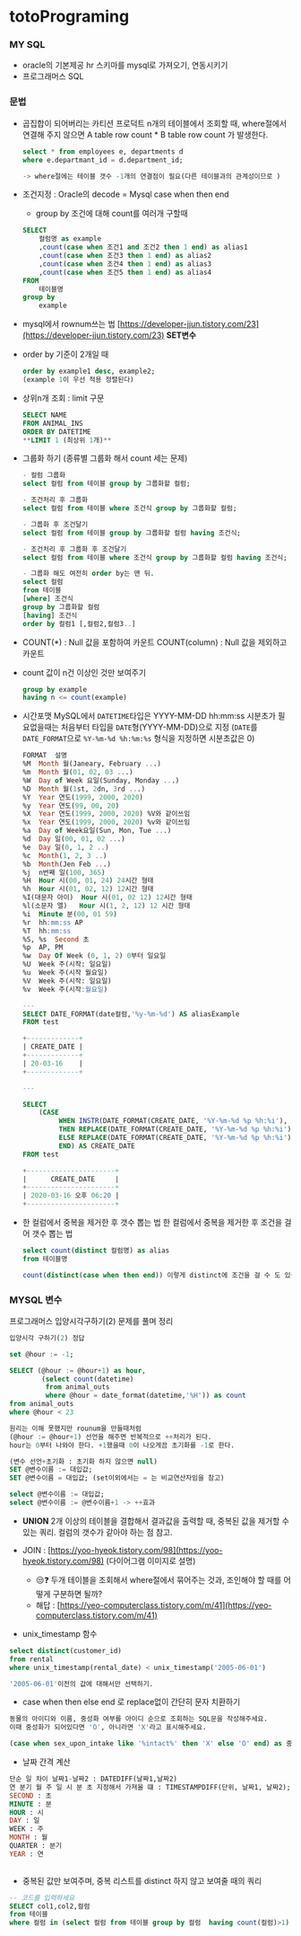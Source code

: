 # totoPrograming
### MY SQL
- oracle의 기본제공 hr 스키마를 mysql로 가져오기, 연동시키기 
- 프로그래머스 SQL  


### 문법
- 곱집합이 되어버리는 카티션 프로덕트
n개의 테이블에서 조회할 때, where절에서 연결해 주지 않으면 
A table row count * B table row count 가 발생한다.
    
    ```sql
    select * from employees e, departments d 
    where e.departmant_id = d.department_id;
    
    -> where절에는 테이블 갯수 -1개의 연결점이 필요(다른 테이블과의 관계성이므로 ) 
    ```
    
- 조건지정 : Oracle의 decode = Mysql case when then end
    - group by 조건에 대해 count를 여러개 구할때
    
    ```sql
    SELECT 
        컬럼명 as example
        ,count(case when 조건1 and 조건2 then 1 end) as alias1
        ,count(case when 조건3 then 1 end) as alias2
        ,count(case when 조건4 then 1 end) as alias3
        ,count(case when 조건5 then 1 end) as alias4
    FROM 
        테이블명
    group by 
        example
    ```
    
- mysql에서 rownum쓰는 법 [https://developer-jjun.tistory.com/23](https://developer-jjun.tistory.com/23) **SET변수**
- order by 기준이 2개일 때
    
    ```sql
    order by example1 desc, example2; 
    (example 1이 우선 적용 정렬된다)
    ```
    
- 상위n개 조회 : limit 구문
    
    ```sql
    SELECT NAME
    FROM ANIMAL_INS
    ORDER BY DATETIME
    **LIMIT 1 (최상위 1개)**
    ```
    
- 그룹화 하기 (종류별 그룹화 해서 count 세는 문제)
    
    ```sql
    - 컬럼 그룹화
    select 컬럼 from 테이블 group by 그룹화할 컬럼;
    
    - 조건처리 후 그룹화
    select 컬럼 from 테이블 where 조건식 group by 그룹화할 컬럼;
    
    - 그룹화 후 조건달기 
    select 컬럼 from 테이블 group by 그룹화할 컬럼 having 조건식;
    
    - 조건처리 후 그룹화 후 조건달기
    select 컬럼 from 테이블 where 조건식 group by 그룹화할 컬럼 having 조건식;
    
    - 그룹화 해도 여전히 order by는 맨 뒤.
    select 컬럼 
    from 테이블
    [where] 조건식
    group by 그룹화할 컬럼
    [having] 조건식
    order by 컬럼1 [,컬럼2,컬럼3..]
    ```
    
- COUNT(*) : Null 값을 포함하여 카운트
COUNT(column) : Null 값을 제외하고 카운트
- count 값이 n건 이상인 것만 보여주기
    
    ```sql
    group by example
    having n <= count(example) 
    ```
    
- 시간포맷 
MySQL에서 `DATETIME`타입은 YYYY-MM-DD hh:mm:ss
시분초가 필요없을때는 처음부터 타입을 `DATE`형(YYYY-MM-DD)으로 지정
(`DATE`를 `DATE_FORMAT`으로 `%Y-%m-%d %h:%m:%s` 형식을 지정하면 시분초값은 0)
    
    ```sql
    FORMAT	설명
    %M	Month 월(Janeary, February ...)
    %m	Month 월(01, 02, 03 ...)
    %W	Day of Week 요일(Sunday, Monday ...)
    %D	Month 월(1st, 2dn, 3rd ...)
    %Y	Year 연도(1999, 2000, 2020)
    %y	Year 연도(99, 00, 20)
    %X	Year 연도(1999, 2000, 2020) %V와 같이쓰임
    %x	Year 연도(1999, 2000, 2020) %v와 같이쓰임
    %a	Day of Week요일(Sun, Mon, Tue ...)
    %d	Day 일(00, 01, 02 ...)
    %e	Day 일(0, 1, 2 ..)
    %c	Month(1, 2, 3 ..)
    %b	Month(Jen Feb ...)
    %j	n번째 일(100, 365)
    %H	Hour 시(00, 01, 24) 24시간 형태
    %h	Hour 시(01, 02, 12) 12시간 형태
    %I(대문자 아이)	Hour 시(01, 02 12) 12시간 형태
    %l(소문자 엘)	Hour 시(1, 2, 12) 12 시간 형태
    %i	Minute 분(00, 01 59)
    %r	hh:mm:ss AP
    %T	hh:mm:ss
    %S, %s	Second 초
    %p	AP, PM
    %w	Day Of Week (0, 1, 2) 0부터 일요일
    %U	Week 주(시작: 일요일)
    %u	Week 주(시작 월요일)
    %V	Week 주(시작: 일요일)
    %v	Week 주(시작:월요일)
    
    ---
    SELECT DATE_FORMAT(date컬럼,'%y-%m-%d') AS aliasExample  
    FROM test
    
    +-------------+
    | CREATE_DATE |
    +-------------+
    | 20-03-16    |
    +-------------+
    
    ---
    
    SELECT
        (CASE
             WHEN INSTR(DATE_FORMAT(CREATE_DATE, '%Y-%m-%d %p %h:%i'), 'PM') > 0
             THEN REPLACE(DATE_FORMAT(CREATE_DATE, '%Y-%m-%d %p %h:%i'), 'PM', '오후')
             ELSE REPLACE(DATE_FORMAT(CREATE_DATE, '%Y-%m-%d %p %h:%i'), 'AM', '오전')    
             END) AS CREATE_DATE
    FROM test
    
    +----------------------+
    |      CREATE_DATE     |
    +----------------------+
    | 2020-03-16 오후 06:20 |
    +----------------------+
    ```
    
- 한 컬럼에서 중복을 제거한 후 갯수 뽑는 법 
한 컬럼에서 중복을 제거한 후 조건을 걸어 갯수 뽑는 법
    
    ```sql
    select count(distinct 컬럼명) as alias
    from 테이블명
    
    count(distinct(case when then end)) 이렇게 distinct에 조건을 걸 수 도 있음.
    ```
    

### MYSQL 변수

프로그래머스 입양시각구하기(2) 문제를 풀며 정리 

```sql
입양시각 구하기(2) 정답

set @hour := -1;

SELECT (@hour := @hour+1) as hour,
		(select count(datetime) 
		 from animal_outs 
	 	 where @hour = date_format(datetime,'%H')) as count
from animal_outs
where @hour < 23 

원리는 이해 못했지만 rounum을 만들때처럼 
(@hour := @hour+1) 선언을 해주면 반복적으로 ++처리가 된다.
hour는 0부터 나와야 한다. +1했을때 0이 나오게끔 초기화를 -1로 한다.

```

```sql
(변수 선언+초기화 : 초기화 하지 않으면 null)
SET @변수이름 := 대입값; 
SET @변수이름 = 대입값; (set이외에서는 = 는 비교연산자임을 참고)

select @변수이름 := 대입값;
select @변수이름 := @변수이름+1 -> ++효과
```

- **UNION** 2개 이상의 테이블을 결합해서 결과값을 출력할 때, 중복된 값을 제거할 수 있는 쿼리. 컬럼의 갯수가 같아야 하는 점 참고.
- JOIN : [https://yoo-hyeok.tistory.com/98](https://yoo-hyeok.tistory.com/98) (다이어그램 이미지로 설명)
    - 😒❓ 두개 테이블을 조회해서 where절에서 묶어주는 것과, 조인해야 할 때를 어떻게 구분하면 될까?
    - 해답 : [https://yeo-computerclass.tistory.com/m/41](https://yeo-computerclass.tistory.com/m/41)
    
- unix_timestamp  함수

```sql
select distinct(customer_id)
from rental
where unix_timestamp(rental_date) < unix_timestamp('2005-06-01')

'2005-06-01'이전의 값에 대해서만 선택하기.
```

- case when then else end 로 replace없이 간단히 문자 치환하기

```sql
동물의 아이디와 이름, 중성화 여부를 아이디 순으로 조회하는 SQL문을 작성해주세요. 
이때 중성화가 되어있다면 'O', 아니라면 'X'라고 표시해주세요.

(case when sex_upon_intake like '%intact%' then 'X' else 'O' end) as 중성화
```

- 날짜 간격 계산

```sql
단순 일 차이 날짜1-날짜2 : DATEDIFF(날짜1,날짜2)
연 분기 월 주 일 시 분 초 지정해서 가져올 떄 : TIMESTAMPDIFF(단위, 날짜1, 날짜2);
SECOND : 초
MINUTE : 분
HOUR : 시
DAY : 일
WEEK : 주
MONTH : 월
QUARTER : 분기
YEAR : 연
 
```

- 중복된 값만 보여주며, 중복 리스트를 distinct 하지 않고 보여줄 때의 쿼리

```sql
-- 코드를 입력하세요
SELECT col1,col2,컬럼
from 테이블
where 컬럼 in (select 컬럼 from 테이블 group by 컬럼  having count(컬럼)>1)

```
